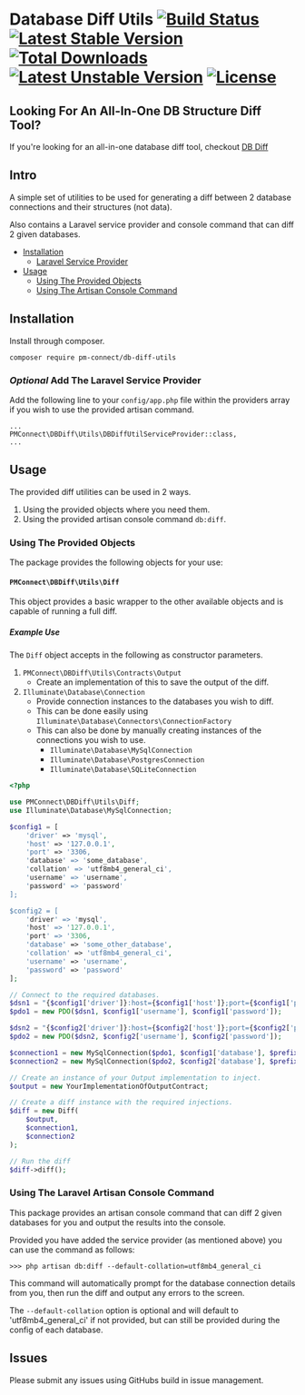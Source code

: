 # Database Diff Utils [![Build Status](https://travis-ci.org/PM-Connect/db-diff-utils.svg)](https://travis-ci.org/PM-Connect/db-diff-utils) [![Latest Stable Version](https://poser.pugx.org/pm-connect/db-diff-utils/v/stable)](https://packagist.org/packages/pm-connect/db-diff-utils) [![Total Downloads](https://poser.pugx.org/pm-connect/db-diff-utils/downloads.svg)](https://packagist.org/packages/pm-connect/db-diff-utils) [![Latest Unstable Version](https://poser.pugx.org/pm-connect/db-diff-utils/v/unstable.svg)](https://packagist.org/packages/pm-connect/db-diff-utils) [![License](https://poser.pugx.org/pm-connect/db-diff-utils/license.svg)](https://packagist.org/packages/pm-connect/db-diff-utils)

## Looking For An All-In-One DB Structure Diff Tool?

If you're looking for an all-in-one database diff tool, checkout [DB Diff](https://github.com/PM-Connect/db-diff)

## Intro

A simple set of utilities to be used for generating a diff between 2 database connections and their structures (not data).

Also contains a Laravel service provider and console command that can diff 2 given databases.

- [Installation](#installation)
    - [Laravel Service Provider](#optional-add-the-laravel-service-provider)
- [Usage](#usage)
    - [Using The Provided Objects](#using-the-provided-objects)
    - [Using The Artisan Console Command](#using-the-laravel-artisan-console-command)

## Installation

Install through composer.

```
composer require pm-connect/db-diff-utils 
```

### *Optional* Add The Laravel Service Provider

Add the following line to your `config/app.php` file within the providers array if you wish to use the provided artisan command.

```
...
PMConnect\DBDiff\Utils\DBDiffUtilServiceProvider::class,
...
```

## Usage

The provided diff utilities can be used in 2 ways.

1. Using the provided objects where you need them.
2. Using the provided artisan console command `db:diff`.

### Using The Provided Objects

The package provides the following objects for your use:

#### `PMConnect\DBDiff\Utils\Diff`

This object provides a basic wrapper to the other available objects and is capable of running a full diff.

##### Example Use

The `Diff` object accepts in the following as constructor parameters.

1. `PMConnect\DBDiff\Utils\Contracts\Output`
    - Create an implementation of this to save the output of the diff.
2. `Illuminate\Database\Connection`
    - Provide connection instances to the databases you wish to diff.
    - This can be done easily using `Illuminate\Database\Connectors\ConnectionFactory`
    - This can also be done by manually creating instances of the connections you wish to use.
        - `Illuminate\Database\MySqlConnection`
        - `Illuminate\Database\PostgresConnection`
        - `Illuminate\Database\SQLiteConnection`

```php
<?php

use PMConnect\DBDiff\Utils\Diff;
use Illuminate\Database\MySqlConnection;

$config1 = [
    'driver' => 'mysql',
    'host' => '127.0.0.1',
    'port' => '3306,
    'database' => 'some_database',
    'collation' => 'utf8mb4_general_ci',
    'username' => 'username',
    'password' => 'password'
];

$config2 = [
    'driver' => 'mysql',
    'host' => '127.0.0.1',
    'port' => '3306,
    'database' => 'some_other_database',
    'collation' => 'utf8mb4_general_ci',
    'username' => 'username',
    'password' => 'password'
];

// Connect to the required databases.
$dsn1 = "{$config1['driver']}:host={$config1['host']};port={$config1['port']};dbname={$config1['database']}";
$pdo1 = new PDO($dsn1, $config1['username'], $config1['password']);

$dsn2 = "{$config2['driver']}:host={$config2['host']};port={$config2['port']};dbname={$config2['database']}";
$pdo2 = new PDO($dsn2, $config2['username'], $config2['password']);

$connection1 = new MySqlConnection($pdo1, $config1['database'], $prefix = '', $config1);
$connection2 = new MySqlConnection($pdo2, $config2['database'], $prefix = '', $config2);

// Create an instance of your Output implementation to inject.
$output = new YourImplementationOfOutputContract;

// Create a diff instance with the required injections.
$diff = new Diff(
    $output,
    $connection1,
    $connection2
);

// Run the diff
$diff->diff();
```

### Using The Laravel Artisan Console Command

This package provides an artisan console command that can diff 2 given databases for you and output the results into the console.

Provided you have added the service provider (as mentioned above) you can use the command as follows:

```
>>> php artisan db:diff --default-collation=utf8mb4_general_ci
```

This command will automatically prompt for the database connection details from you, then run the diff and output any errors to the screen.

The `--default-collation` option is optional and will default to 'utf8mb4_general_ci' if not provided, but can still be provided during the config of each database.

## Issues

Please submit any issues using GitHubs build in issue management.

